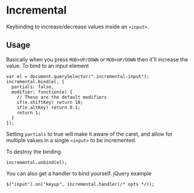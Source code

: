 # Incremental
Keybinding to increase/decrease values inside an `<input>`.


## Usage
Basically when you press `MOD+UP/DOWN` or `MOD+UP/DOWN` then it'll increase the value. To bind to an input element

    var el = document.querySelector(".incremental-input");
    incremental.bind(el, {
      partials: false,
      modifier: function(e) {
        // These are the default modifiers
        if(e.shiftKey) return 10;
        if(e.altKey) return 0.1;
        return 1;
      }
    });

Setting `partials` to true will make it aware of the caret, and allow for multiple values in a single `<input>` to be incremented.

To destroy the binding

    incremental.unbind(el);

You can also get a handler to bind yourself. jQuery example

    $("input").on("keyup", incremental.handler(/* opts */));

